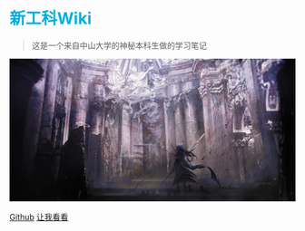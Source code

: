 # <font color=ligBlue>新工科Wiki</font>

> 这是一个来自中山大学的神秘本科生做的学习笔记

![](./_cover.png)

[Github](https://github.com/ThreebodyDarkforest/LearningWiki) [让我看看](/README.md)

